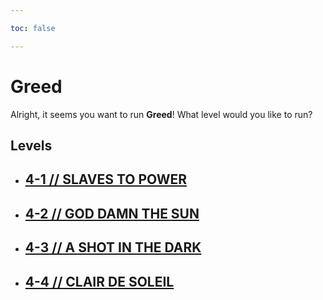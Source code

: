```yaml
---

toc: false

---
```


# Greed

Alright, it seems you want to run **Greed**! What level would you like to run?

## Levels

- ## [4-1 // SLAVES TO POWER](/any/4-greed/any-4-1.md)

- ## [4-2 // GOD DAMN THE SUN](/any/4-greed/any-4-2.md)

- ## [4-3 // A SHOT IN THE DARK](/any/4-greed/any-4-3.md)

- ## [4-4 // CLAIR DE SOLEIL](/any/4-greed/any-4-4.md)